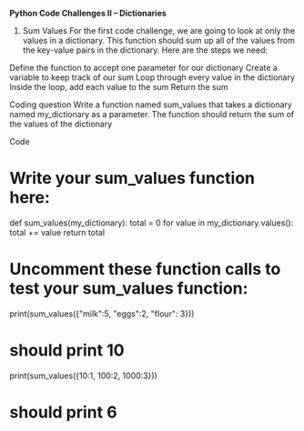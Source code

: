 **Python Code Challenges II – Dictionaries**

1. Sum Values
For the first code challenge, we are going to look at only the values in a dictionary. This function should sum up all of the values from the key-value pairs in the dictionary. Here are the steps we need:

Define the function to accept one parameter for our dictionary
Create a variable to keep track of our sum
Loop through every value in the dictionary
Inside the loop, add each value to the sum
Return the sum

Coding question
Write a function named sum_values that takes a dictionary named my_dictionary as a parameter. The function should return the sum of the values of the dictionary

Code
# Write your sum_values function here:
def sum_values(my_dictionary):
  total = 0
  for value in my_dictionary.values():
    total += value
  return total

# Uncomment these function calls to test your sum_values function:
print(sum_values({"milk":5, "eggs":2, "flour": 3}))
# should print 10
print(sum_values({10:1, 100:2, 1000:3}))
# should print 6

